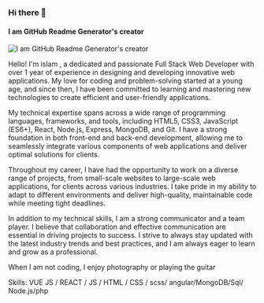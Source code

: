 ### Hi there 👋


#### I am GitHub Readme Generator's creator
![I am GitHub Readme Generator's creator](https://www.freecodecamp.org/news/content/images/2022/01/ferenc-almasi-L8KQIPCODV8-unsplash.jpg)

Hello! I'm islam , a dedicated and passionate Full Stack Web Developer with over 1 year of experience in designing and developing innovative web applications. My love for coding and problem-solving started at a young age, and since then, I have been committed to learning and mastering new technologies to create efficient and user-friendly applications.

My technical expertise spans across a wide range of programming languages, frameworks, and tools, including HTML5, CSS3, JavaScript (ES6+), React, Node.js, Express, MongoDB, and Git. I have a strong foundation in both front-end and back-end development, allowing me to seamlessly integrate various components of web applications and deliver optimal solutions for clients.

Throughout my career, I have had the opportunity to work on a diverse range of projects, from small-scale websites to large-scale web applications, for clients across various industries. I take pride in my ability to adapt to different environments and deliver high-quality, maintainable code while meeting tight deadlines.

In addition to my technical skills, I am a strong communicator and a team player. I believe that collaboration and effective communication are essential in driving projects to success. I strive to always stay updated with the latest industry trends and best practices, and I am always eager to learn and grow as a professional.

When I am not coding, I enjoy  photography or playing the guitar 

Skills: VUE JS / REACT / JS / HTML / CSS / scss/ angular/MongoDB/Sql/ Node.js/php






